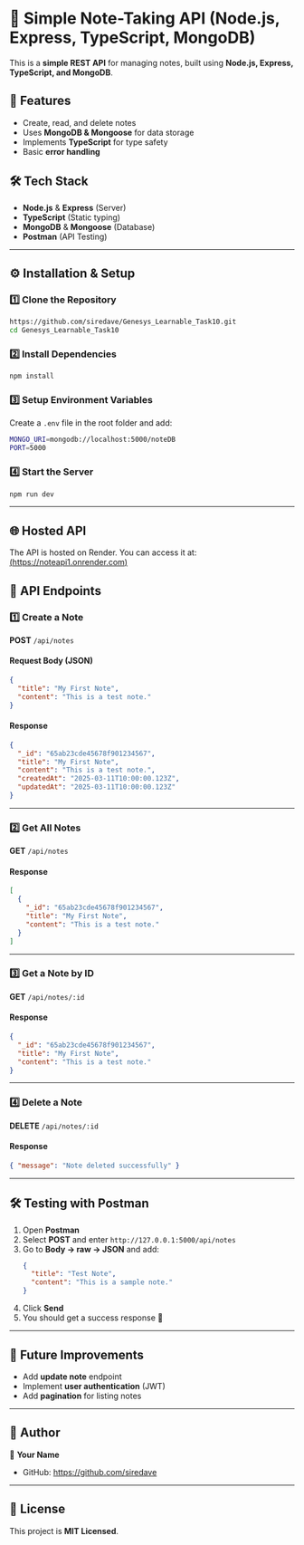 # 📒 Simple Note-Taking API (Node.js, Express, TypeScript, MongoDB)

This is a **simple REST API** for managing notes, built using **Node.js, Express, TypeScript, and MongoDB**.

## 🚀 Features
- Create, read, and delete notes
- Uses **MongoDB & Mongoose** for data storage
- Implements **TypeScript** for type safety
- Basic **error handling**

## 🛠 Tech Stack
- **Node.js** & **Express** (Server)
- **TypeScript** (Static typing)
- **MongoDB** & **Mongoose** (Database)
- **Postman** (API Testing)

---



## ⚙️ Installation & Setup

### **1️⃣ Clone the Repository**
```sh
https://github.com/siredave/Genesys_Learnable_Task10.git
cd Genesys_Learnable_Task10
```

### **2️⃣ Install Dependencies**
```sh
npm install
```

### **3️⃣ Setup Environment Variables**
Create a `.env` file in the root folder and add:
```sh
MONGO_URI=mongodb://localhost:5000/noteDB
PORT=5000
```

### **4️⃣ Start the Server**
```sh
npm run dev
```

---

## 🌐 Hosted API
The API is hosted on Render. You can access it at:
[(https://noteapi1.onrender.com)](https://noteapi1.onrender.com)

## 📝 API Endpoints

### **1️⃣ Create a Note**
**POST** `/api/notes`
#### **Request Body (JSON)**
```json
{
  "title": "My First Note",
  "content": "This is a test note."
}
```
#### **Response**
```json
{
  "_id": "65ab23cde45678f901234567",
  "title": "My First Note",
  "content": "This is a test note.",
  "createdAt": "2025-03-11T10:00:00.123Z",
  "updatedAt": "2025-03-11T10:00:00.123Z"
}
```

---

### **2️⃣ Get All Notes**
**GET** `/api/notes`
#### **Response**
```json
[
  {
    "_id": "65ab23cde45678f901234567",
    "title": "My First Note",
    "content": "This is a test note."
  }
]
```

---

### **3️⃣ Get a Note by ID**
**GET** `/api/notes/:id`
#### **Response**
```json
{
  "_id": "65ab23cde45678f901234567",
  "title": "My First Note",
  "content": "This is a test note."
}
```

---

### **4️⃣ Delete a Note**
**DELETE** `/api/notes/:id`
#### **Response**
```json
{ "message": "Note deleted successfully" }
```

---

## 🛠 Testing with Postman
1. Open **Postman**
2. Select **POST** and enter `http://127.0.0.1:5000/api/notes`
3. Go to **Body → raw → JSON** and add:
   ```json
   {
     "title": "Test Note",
     "content": "This is a sample note."
   }
   ```
4. Click **Send**
5. You should get a success response 🎉

---

## 📌 Future Improvements
- Add **update note** endpoint
- Implement **user authentication** (JWT)
- Add **pagination** for listing notes

---

## 🎯 Author
👤 **Your Name**
- GitHub: https://github.com/siredave

---

## 📜 License
This project is **MIT Licensed**.

